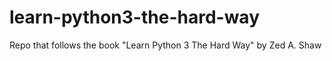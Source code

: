 # learn-python3-the-hard-way
Repo that follows the book "Learn Python 3 The Hard Way" by Zed A. Shaw
